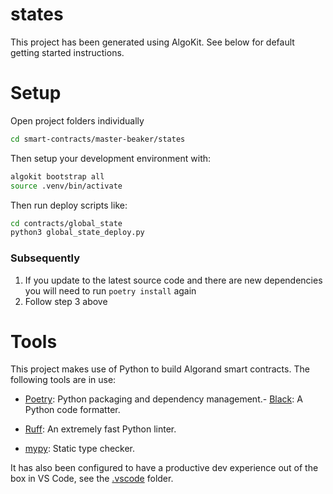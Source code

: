 # states

This project has been generated using AlgoKit. See below for default getting started instructions.

# Setup

Open project folders individually

```sh
cd smart-contracts/master-beaker/states
```

Then setup your development environment with:

```sh
algokit bootstrap all
source .venv/bin/activate
```

Then run deploy scripts like:

```sh
cd contracts/global_state
python3 global_state_deploy.py
```

### Subsequently

1. If you update to the latest source code and there are new dependencies you will need to run `poetry install` again
2. Follow step 3 above

# Tools

This project makes use of Python to build Algorand smart contracts. The following tools are in use:

- [Poetry](https://python-poetry.org/): Python packaging and dependency management.- [Black](https://github.com/psf/black): A Python code formatter.
- [Ruff](https://github.com/charliermarsh/ruff): An extremely fast Python linter.

- [mypy](https://mypy-lang.org/): Static type checker.

It has also been configured to have a productive dev experience out of the box in VS Code, see the [.vscode](./.vscode) folder.

